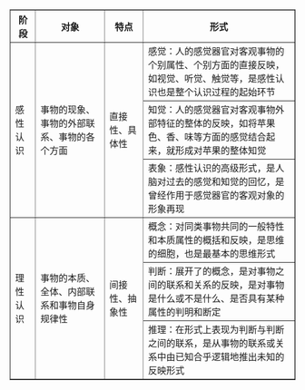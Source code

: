 <table border="1">
	<tr>
		<th align="center">阶段</th> 
		<th align="center">对象</th> 
		<th align="center">特点</th>
		<th align="center">形式</th>
	</tr>
	<tr>
		<td rowspan="3">感性认识</td>
		<td rowspan="3">事物的现象、事物的外部联系、事物的各个方面</td>
		<td rowspan="3">直接性、具体性</td>
		<td>感觉：人的感觉器官对客观事物的个别属性、个别方面的直接反映，如视觉、听觉、触觉等，是感性认识也是整个认识过程的起始环节</td>
	</tr>
	<tr>
		<td>知觉：人的感觉器官对客观事物外部特征的整体的反映，如将苹果色、香、味等方面的感觉结合起来，就形成对苹果的整体知觉</td>
	</tr>
	<tr>
		<td>表象：感性认识的高级形式，是人脑对过去的感觉和知觉的回忆，是曾经作用于感觉器官的客观对象的形象再现</td>
	</tr>
	<tr>
		<td rowspan="3">理性认识</td>
		<td rowspan="3">事物的本质、全体、内部联系和事物自身规律性</td>
		<td rowspan="3">间接性、抽象性</td>
		<td>概念：对同类事物共同的一般特性和本质属性的概括和反映，是思维的细胞，也是最基本的思维形式</td>
	</tr>
	<tr>
		<td>判断：展开了的概念，是对事物之间的联系和关系的反映，是对事物是什么或不是什么、是否具有某种属性的判明和断定</td>
	</tr>
	<tr>
		<td>推理：在形式上表现为判断与判断之间的联系，是从事物的联系或关系中由已知合乎逻辑地推出未知的反映形式</td>
	</tr>
</table>
